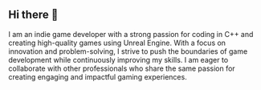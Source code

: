 ## Hi there 👋

I am an indie game developer with a strong passion for coding in C++ and creating high-quality games using Unreal Engine. With a focus on innovation and problem-solving, I strive to push the boundaries of game development while continuously improving my skills. I am eager to collaborate with other professionals who share the same passion for creating engaging and impactful gaming experiences.

<!--
**Friqhers/Friqhers** is a ✨ _special_ ✨ repository because its `README.md` (this file) appears on your GitHub profile.

Here are some ideas to get you started:

- 🔭 I’m currently working on ...
- 🌱 I’m currently learning ...
- 👯 I’m looking to collaborate on ...
- 🤔 I’m looking for help with ...
- 💬 Ask me about ...
- 📫 How to reach me: ...
- 😄 Pronouns: ...
- ⚡ Fun fact: ...
-->
